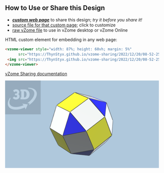 
## How to Use or Share this Design

 - [***custom web page***][post] to share this design; *try it before you share it!*
 - [source file for that custom page][source]; click to customize
 - [raw vZome file][raw] to use in vZome desktop or vZome Online
 
 HTML custom element for embedding in any web page:
 ```html
<vzome-viewer style="width: 87%; height: 60vh; margin: 5%"
       src="https://ThynStyx.github.io/vzome-sharing/2022/12/20/08-52-25-2-rhombicuboctahedron-with-18-cubes-djh-modified/2-rhombicuboctahedron-with-18-cubes-djh-modified.vZome" >
  <img src="https://ThynStyx.github.io/vzome-sharing/2022/12/20/08-52-25-2-rhombicuboctahedron-with-18-cubes-djh-modified/2-rhombicuboctahedron-with-18-cubes-djh-modified.png" />
</vzome-viewer>
 ```

[vZome Sharing documentation](https://vzome.github.io/vzome/sharing.html#how-it-works)

![Image](<2-rhombicuboctahedron-with-18-cubes-djh-modified.png>)


[post]: <https://ThynStyx.github.io/vzome-sharing/2022/12/20/2-rhombicuboctahedron-with-18-cubes-djh-modified-08-52-25.html>
[source]: <https://github.com/ThynStyx/vzome-sharing/edit/main/_posts/2022-12-20-2-rhombicuboctahedron-with-18-cubes-djh-modified-08-52-25.md>
[raw]: <https://raw.githubusercontent.com/ThynStyx/vzome-sharing/main/2022/12/20/08-52-25-2-rhombicuboctahedron-with-18-cubes-djh-modified/2-rhombicuboctahedron-with-18-cubes-djh-modified.vZome>